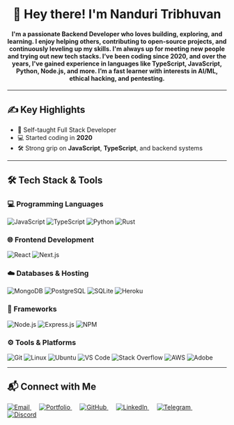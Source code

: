 <h1 align="center">👋 Hey there! I'm Nanduri Tribhuvan</h1>
<h4 align="center">I'm a passionate Backend Developer who loves building, exploring, and learning. I enjoy helping others, contributing to open-source projects, and continuously leveling up my skills. I'm always up for meeting new people and trying out new tech stacks. I’ve been coding since 2020, and over the years, I've gained experience in languages like TypeScript, JavaScript, Python, Node.js, and more. I’m a fast learner with interests in AI/ML, ethical hacking, and pentesting.</h4>

---

## ✍️ Key Highlights

- 🧠 Self-taught Full Stack Developer  
- 💻 Started coding in **2020**  
- 🛠️ Strong grip on **JavaScript**, **TypeScript**, and backend systems  

---

## 🛠️ Tech Stack & Tools

### 💻 Programming Languages

<p align="left">
  <img alt="JavaScript" src="https://img.shields.io/badge/JavaScript-F7DF1E?style=for-the-badge&logo=javascript&logoColor=white">
  <img alt="TypeScript" src="https://img.shields.io/badge/TypeScript-007ACC?style=for-the-badge&logo=typescript&logoColor=white">
  <img alt="Python" src="https://img.shields.io/badge/Python-3776AB?style=for-the-badge&logo=python&logoColor=white">
  <img alt="Rust" src="https://img.shields.io/badge/Rust-black?style=for-the-badge&logo=rust&logoColor=orange">
</p>

### 🌐 Frontend Development

<p align="left">
  <img alt="React" src="https://img.shields.io/badge/React-20232A?style=for-the-badge&logo=react&logoColor=61DAFB">
  <img alt="Next.js" src="https://img.shields.io/badge/next.js-000000?style=for-the-badge&logo=nextdotjs&logoColor=white">
</p>

### ☁️ Databases & Hosting

<p align="left">
  <img alt="MongoDB" src="https://img.shields.io/badge/MongoDB-4EA94B?style=for-the-badge&logo=mongodb&logoColor=white">
  <img alt="PostgreSQL" src="https://img.shields.io/badge/PostgreSQL-316192?style=for-the-badge&logo=postgresql&logoColor=white">
  <img alt="SQLite" src="https://img.shields.io/badge/SQLite-07405E?style=for-the-badge&logo=sqlite&logoColor=white">
  <img alt="Heroku" src="https://img.shields.io/badge/Heroku-430098?style=for-the-badge&logo=heroku&logoColor=white">
</p>

### 🧱 Frameworks

<p align="left">
  <img alt="Node.js" src="https://img.shields.io/badge/Node.js-339933?style=for-the-badge&logo=nodedotjs&logoColor=white">
  <img alt="Express.js" src="https://img.shields.io/badge/Express.js-000000?style=for-the-badge&logo=express&logoColor=white">
  <img alt="NPM" src="https://img.shields.io/badge/npm-CB3837?style=for-the-badge&logo=npm&logoColor=white">
</p>

### ⚙️ Tools & Platforms

<p align="left">
  <img alt="Git" src="https://img.shields.io/badge/Git-F05032?style=for-the-badge&logo=git&logoColor=white">
  <img alt="Linux" src="https://img.shields.io/badge/Linux-FCC624?style=for-the-badge&logo=linux&logoColor=black">
  <img alt="Ubuntu" src="https://img.shields.io/badge/Ubuntu-E95420?style=for-the-badge&logo=ubuntu&logoColor=white">
  <img alt="VS Code" src="https://img.shields.io/badge/VS_Code-0078D4?style=for-the-badge&logo=visualstudiocode&logoColor=white">
  <img alt="Stack Overflow" src="https://img.shields.io/badge/Stack_Overflow-FE7A16?style=for-the-badge&logo=stack-overflow&logoColor=white">
  <img alt="AWS" src="https://img.shields.io/badge/AWS-232F3E?style=for-the-badge&logo=amazonaws&logoColor=white">
  <img alt="Adobe" src="https://img.shields.io/badge/Adobe-FF0000?style=for-the-badge&logo=adobe&logoColor=white">
</p>

---

## 📬 Connect with Me

<p align="left">
  <a href="mailto:contact.nanduri@gmail.com">
    <img alt="Email" src="https://img.shields.io/badge/Gmail-D14836?style=for-the-badge&logo=gmail&logoColor=white" />
  </a>
  &emsp;
  <a href="https://nanduritribhuvan.github.io/nanduritribhuvan/" target="_blank">
    <img alt="Portfolio" src="https://img.shields.io/badge/Portfolio-000000?style=for-the-badge&logo=vercel&logoColor=white" />
  </a>
  &emsp;
  <a href="https://github.com/nanduritribhuvan" target="_blank">
    <img alt="GitHub" src="https://img.shields.io/badge/GitHub-181717?style=for-the-badge&logo=github&logoColor=white" />
  </a>
  &emsp;
  <a href="https://www.linkedin.com/in/tribhuvan-nanduri-7aa82231b" target="_blank">
    <img alt="LinkedIn" src="https://img.shields.io/badge/LinkedIn-0077B5?style=for-the-badge&logo=linkedin&logoColor=white" />
  </a>
  &emsp;
  <a href="https://t.me/NanduriTribhuvan" target="_blank">
    <img alt="Telegram" src="https://img.shields.io/badge/Telegram-2CA5E0?style=for-the-badge&logo=telegram&logoColor=white" />
  </a>
  &emsp;
  <a href="https://discord.com/users/realyala" target="_blank">
    <img alt="Discord" src="https://img.shields.io/badge/Discord-5865F2?style=for-the-badge&logo=discord&logoColor=white" />
  </a>
</p>
